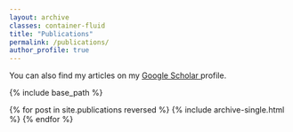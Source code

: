 ```yaml
---
layout: archive
classes: container-fluid
title: "Publications"
permalink: /publications/
author_profile: true
---
```



You can also find my articles on my 
<u>
  <a href="https://scholar.google.com/citations?user=JjF9FRwAAAAJ&hl=en" 
     target="_blank" 
     rel="noopener noreferrer">
     Google Scholar
   </a>
</u> 
profile.

{% include base_path %}

{% for post in site.publications reversed %}
  {% include archive-single.html %}
{% endfor %}
